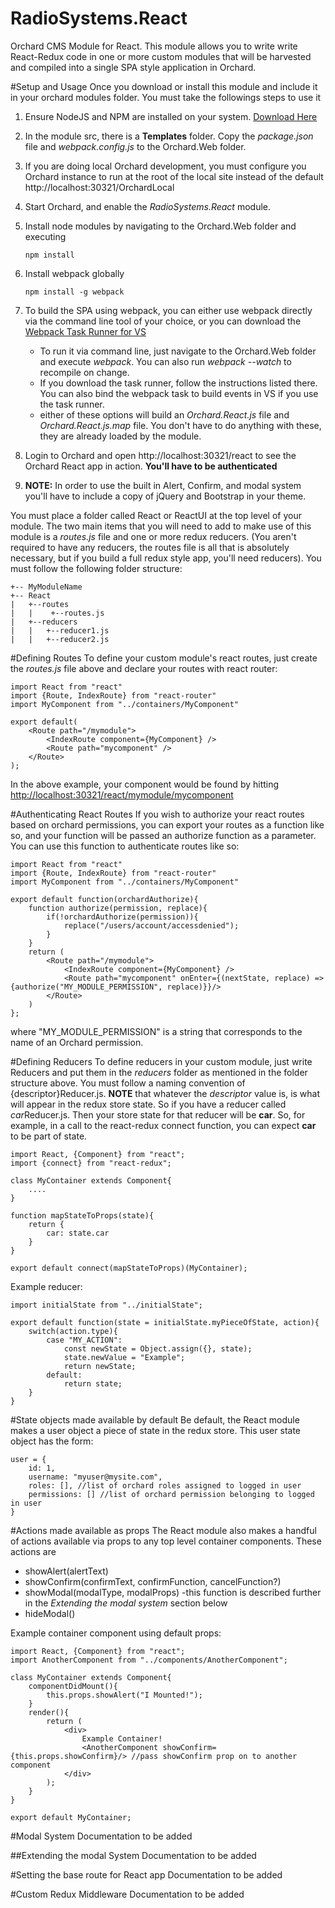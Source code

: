 # RadioSystems.React
Orchard CMS Module for React. This module allows you to write write React-Redux code in one or more custom modules that will be harvested and compiled into a single SPA style application in Orchard.

#Setup and Usage
Once you download or install this module and include it in your orchard modules folder. You must take the followings steps to use it

1. Ensure NodeJS and NPM are installed on your system. [Download Here](https://nodejs.org/en/)

2. In the module src, there is a **Templates** folder. Copy the *package.json* file and *webpack.config.js* to the Orchard.Web folder.

3. If you are doing local Orchard development, you must configure you Orchard instance to run at the root of the local site instead of the default http://localhost:30321/OrchardLocal

3. Start Orchard, and enable the *RadioSystems.React* module.

4. Install node modules by navigating to the Orchard.Web folder and executing

    ```
    npm install
    ```

5. Install webpack globally
    ```
    npm install -g webpack
    ```

6. To build the SPA using webpack, you can either use webpack directly via the command line tool of your choice, or you can download the [Webpack Task Runner for VS](https://marketplace.visualstudio.com/items?itemName=MadsKristensen.WebPackTaskRunner)
   - To run it via command line, just navigate to the Orchard.Web folder and execute *webpack*. You can also run *webpack --watch* to recompile on change.
   - If you download the task runner, follow the instructions listed there. You can also bind the webpack task to build events in VS if you use the task runner.
   - either of these options will build an *Orchard.React.js* file and *Orchard.React.js.map* file. You don't have to do anything with these, they are already loaded by the module.

7. Login to Orchard and open http://localhost:30321/react to see the Orchard React app in action. **You'll have to be authenticated**

8. **NOTE:** In order to use the built in Alert, Confirm, and modal system you'll have to include a copy of jQuery and Bootstrap in your theme. 

You must place a folder called React or ReactUI at the top level of your module. The two main items that you will
need to add to make use of this module is a *routes.js* file and one or more redux reducers. (You aren't required to have any reducers, the routes file is all 
that is absolutely necessary, but if you build a full redux style app, you'll need reducers).
You must follow the following folder structure:

```
+-- MyModuleName
+-- React
|   +--routes
|   |    +--routes.js
|   +--reducers
|   |   +--reducer1.js
|   |   +--reducer2.js
```

#Defining Routes
To define your custom module's react routes, just create the *routes.js* file above and declare your routes with react router:

```
import React from "react"
import {Route, IndexRoute} from "react-router"
import MyComponent from "../containers/MyComponent"

export default(
    <Route path="/mymodule">
        <IndexRoute component={MyComponent} />
        <Route path="mycomponent" />
    </Route>
);
```
In the above example, your component would be found by hitting [http://localhost:30321/react/mymodule/mycomponent]()

#Authenticating React Routes
If you wish to authorize your react routes based on orchard permissions, you can export your routes as a function like so, and your function will be passed an authorize function as a parameter.
You can use this function to authenticate routes like so:

```
import React from "react"
import {Route, IndexRoute} from "react-router"
import MyComponent from "../containers/MyComponent"

export default function(orchardAuthorize){
    function authorize(permission, replace){
        if(!orchardAuthorize(permission)){
            replace("/users/account/accessdenied");
        }
    }
    return (
        <Route path="/mymodule">
            <IndexRoute component={MyComponent} />
            <Route path="mycomponent" onEnter={(nextState, replace) => {authorize("MY_MODULE_PERMISSION", replace)}}/>
        </Route>
    )
};
```
where "MY_MODULE_PERMISSION" is a string that corresponds to the name of an Orchard permission.

#Defining Reducers
To define reducers in your custom module, just write Reducers and put them in the *reducers* folder as mentioned in the folder structure above.  You must follow a naming convention of
{descriptor}Reducer.js. **NOTE** that whatever the *descriptor* value is, is what will appear in the redux store state. So if you have a reducer called *car*Reducer.js. Then your store state
for that reducer will be **car**. So, for example, in a call to the react-redux connect function, you can expect **car** to be part of state.

```
import React, {Component} from "react";
import {connect} from "react-redux";

class MyContainer extends Component{
    ....
}

function mapStateToProps(state){
    return {
        car: state.car
    }
}

export default connect(mapStateToProps)(MyContainer);
```

Example reducer:

```
import initialState from "../initialState";

export default function(state = initialState.myPieceOfState, action){
    switch(action.type){
        case "MY_ACTION":
            const newState = Object.assign({}, state);
            state.newValue = "Example";
            return newState;
        default:
            return state;
    }
}
```

#State objects made available by default
Be default, the React module makes a  user object a piece of state in the redux store. This user state object has the form: 

```
user = {
    id: 1,
    username: "myuser@mysite.com",
    roles: [], //list of orchard roles assigned to logged in user
    permissions: [] //list of orchard permission belonging to logged in user
}
```

#Actions made available as props
The React module also makes a handful of actions available via props to any top level container components. These actions are

- showAlert(alertText)
- showConfirm(confirmText, confirmFunction, cancelFunction?)
- showModal(modalType, modalProps) 
    -this function is described further in the *Extending the modal system* section below
- hideModal()

Example container component using default props:

```
import React, {Component} from "react";
import AnotherComponent from "../components/AnotherComponent";

class MyContainer extends Component{
    componentDidMount(){
        this.props.showAlert("I Mounted!");
    }
    render(){
        return (
            <div>
                Example Container!
                <AnotherComponent showConfirm={this.props.showConfirm}/> //pass showConfirm prop on to another component
            </div>
        );
    }
}

export default MyContainer;
```

#Modal System
Documentation to be added

##Extending the modal System
Documentation to be added

#Setting the base route for React app
Documentation to be added

#Custom Redux Middleware
Documentation to be added